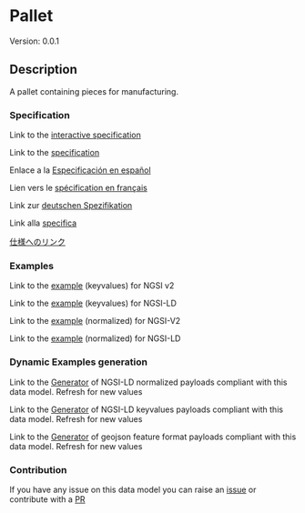 # Pallet
Version: 0.0.1

## Description 

A pallet containing pieces for manufacturing.
### Specification

Link to the [interactive specification](https://swagger.lab.fiware.org/?url=https://smart-data-models.github.io/dataModel.RoboticIndustrialActivities/Pallet/swagger.yaml)

Link to the [specification](https://github.com/smart-data-models/dataModel.RoboticIndustrialActivities/blob/master/Pallet/doc/spec.md)

Enlace a la [Especificación en español](https://github.com/smart-data-models/dataModel.RoboticIndustrialActivities/blob/master/Pallet/doc/spec_ES.md)

Lien vers le [spécification en français](https://github.com/smart-data-models/dataModel.RoboticIndustrialActivities/blob/master/Pallet/doc/spec_FR.md)

Link zur [deutschen Spezifikation](https://github.com/smart-data-models/dataModel.RoboticIndustrialActivities/blob/master/Pallet/doc/spec_DE.md)

Link alla [specifica](https://github.com/smart-data-models/dataModel.RoboticIndustrialActivities/blob/master/Pallet/doc/spec_IT.md)

[仕様へのリンク](https://github.com/smart-data-models/dataModel.RoboticIndustrialActivities/blob/master/Pallet/doc/spec_JA.md)
### Examples

Link to the [example](https://smart-data-models.github.io/dataModel.RoboticIndustrialActivities/Pallet/examples/example.json) (keyvalues) for NGSI v2

Link to the [example](https://smart-data-models.github.io/dataModel.RoboticIndustrialActivities/Pallet/examples/example.jsonld) (keyvalues) for NGSI-LD

Link to the [example](https://smart-data-models.github.io/dataModel.RoboticIndustrialActivities/Pallet/examples/example-normalized.json) (normalized) for NGSI-V2

Link to the [example](https://smart-data-models.github.io/dataModel.RoboticIndustrialActivities/Pallet/examples/example-normalized.jsonld) (normalized) for NGSI-LD
### Dynamic Examples generation

Link to the [Generator](https://smartdatamodels.org/extra/ngsi-ld_generator.php?schemaUrl=https://raw.githubusercontent.com/smart-data-models/dataModel.RoboticIndustrialActivities/master/Pallet/schema.json&email=info@smartdatamodels.org) of NGSI-LD normalized payloads compliant with this data model. Refresh for new values

Link to the [Generator](https://smartdatamodels.org/extra/ngsi-ld_generator_keyvalues.php?schemaUrl=https://raw.githubusercontent.com/smart-data-models/dataModel.RoboticIndustrialActivities/master/Pallet/schema.json&email=info@smartdatamodels.org) of NGSI-LD keyvalues payloads compliant with this data model. Refresh for new values

Link to the [Generator](https://smartdatamodels.org/extra/geojson_features_generator.php?schemaUrl=https://raw.githubusercontent.com/smart-data-models/dataModel.RoboticIndustrialActivities/master/Pallet/schema.json&email=info@smartdatamodels.org) of geojson feature format payloads compliant with this data model. Refresh for new values
### Contribution

 If you have any issue on this data model you can raise an [issue](https://github.com/smart-data-models/dataModel.RoboticIndustrialActivities/issues)  or contribute with a [PR](https://github.com/smart-data-models/dataModel.RoboticIndustrialActivities/pulls)